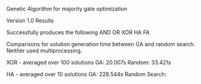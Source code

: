 Genetic Algorithm for majority gate optimization

Version 1.0 Results

Successfully produces the following
AND
OR
XOR
HA
FA


Comparisons for solution generation time between GA and random search. 
Neither used multiprocessing. 

XOR - averaged over 100 solutions
GA: 20.007s
Random: 33.421s

HA - averaged over 10 solutions
GA: 228.544s 
Random Search: 